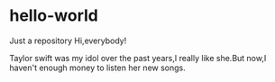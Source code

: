 # hello-world
Just a repository
Hi,everybody!

Taylor swift was my idol over the past years,I really like she.But now,I haven't enough money to listen her new songs.
